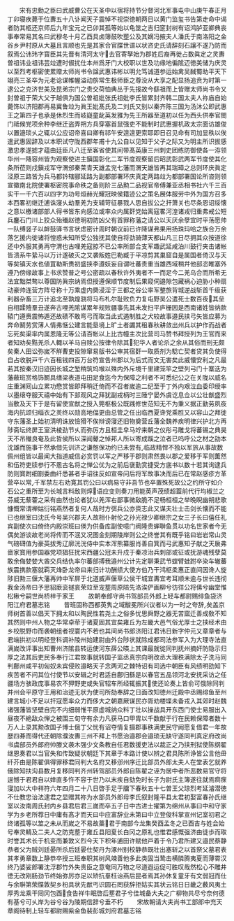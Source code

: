 <!-- { "loadSidebar": true } -->
　　宋有忠勳之臣曰武威曹公在天圣中以宿将持节分督河北军事屯中山庚午春正月丁卯寝疾薨于位夀五十八讣闻天子震悼不视崇徳朝两日以黄门监玺书告第走命中谒者防其柩还京师后九年宝元之已卯其孤等始以龟筮之吉归窆封树有诏鸿胪亚卿典丧事奉常易其名曰武穆冬十月乙酉具卤簿鼓吹塟公及其嫡冯掖夫人潘氏于南洛阳之金谷乡尹村原从大墓且言顺也先是其家合官牒世谱以状咨史氏请辞刻石譲不遂乃防而叙焉公讳玮字寳臣其先晋有清河太守去官寄孥始为郡姓后裔再徙占数眞定之灵夀曽祖讳业祖讳芸竝遭时俶扰仕本州爲牙门大校职以世及功缘地徧隂迈徳美储为庆灵以至烈考枢密使累赠太师尚书令諡武惠讳彬以明允笃诚道参运始禽吴馘蜀助平天下翊亮三圣卒为元老谂谋帷幄溢动旂常生极师臣之尊没从大享之配显扬追贲为时第一逮公之克济世美及昆弟宗门之贵交荷恤典丛于先报故今繇祖而上皆赠太师尚书令又封曽祖于荣大父于越俱为国公曽祖妣张氏祖妣李氏皆累封齐韩二国太夫人祢庙自始薨饰以济阳郡再易冀鲁竝为眞王妣髙氏及二刘氏又别以秦齐陈三国为汤沐公即武惠王之第四子也承是休烈生而岐嶷童龀英发雅为先王所器至道初以任为西头供奉官閤门祗候党项余种李继迁盗弄朔方兵穿塞首鼠强吏不能制时武惠握机政太宗面访雄俊以置邉琐乆之辄以公应诏帝喜曰卿有祁午安遑遑更索耶即日召见命有司加显秩以俟遣武惠固辞及以本职试守陇西郡年甫十九公自以见知于父子之际又为明主所识拔感激忠孝遂摅才蕴由廷臣凡八迁至客省使其间带髙英康三州刺史团练防御使各一洊领华州一降容州皆为观察使进主鎭国彰化二军节度观察留后昭武彰武两军节度使其化条所莅则戍鎭戎军守渭邠秦莱青天雄孟兖七藩而渭天雄皆再其瑞璋之总则环庆眞定泾原三路皆为兵马都钤辖郦延路为副都部署环庆真定两路竝为都部署国论所咨则领宣徽南北院使署枢密院事命秩之备则阶三品勲二品视官帝傅兼亚丞相书社六千三百实干一千六百以四字为功号烜赫光耀冠映侯籍迹公之策名展体服劳中外为国方召多本西畧初继迁逋诛寖乆劫羣羌为支辅苛征暴戮人思自拔公之扞萧关也尽条恩诏绥懐之意以檄诸部部人得书皆东向感泣或率众内属姧党始离寇畧河湟诸戎归重弗戒公短兵鏖石门川上狡众殆殱赵徳明初防凶父有首罪称藩之请公以天厌余孽宜时平荡愿帅一队缚竖子以衅鼓驿书言状虑密计周时朝议前已许降谋弗果用扬珠玛哈之族合万余落乞援内徙诸将惶惑未知所受公独抚其使自将劲骑薄天都山凡三日尽拥其众按道徐还中外服其勇再守渭也古哩羌寇掠不已公率所部合支军趣武延咸泊川鼓行夹击诸帐皆溃系牛絷马以万计遂破灭之又袭叛姓巴勒臧于平凉剪其巢窟自是属国者倚汉与天等矣镇天水也値罝勒斯赉初盛挟李遵妖妄自谓吐蕃贵重当雄西域稍幷他部恣睢塞外遵乃傍缘故事上书求赞普之号公密疏以春秋许外夷者不一而足今二羌乌合而所希无法宜黜桀骜以尊国防眞宗纳焉但授遵保顺节度制后果窥伺邉隙包藏祸心迫胁小种扇动豪帅连营方阵号称十万乘虚内奰浸淫于三都之谷公率军整旅背城逆战斩首千级获利器杂畜三万计追北至孰煌骁将马布札尔耻败负力复屯野吴公遣死士数百夜其垒自相蹂殪羣丑遂奔古哩羌隂谋累年规败疆事先其未发扫平庐栅因是西南诸姓皆纳款辕门遵赉震怖遁还故碛不敢弯弓而取当此式遏制胜之犬较故事邉民挟弓矢皆应募为奔命鬭劳赏薄人情弗惬公建言能垦境上旷土者蠲其租春秋耕敛出州兵以护作而战者忘死矣渠率内属恩隆无等公请百帐以上比古幢主次比营司马赞书拜授列为王官而来者知劝矣黠羌杀人輙以羊马自赎公按律令除其犯华人者论杀之余从其俗而刑无颇矣秦人田讼弥嵗不觧曹吏投隙窜易版书公审其宿姧一取质剂为騐亡契者贷其负使得自占收脱戸千六百租钱四百万台符宣告州郡以为后式而文无害矣此威懐安利之凡最若其按秦汉旧迹因长城之堑稍筑坞堠以殊内外斥境千里建笼竿之壁列弓门十寨迭为藩蔽班赏格饰鬭具缮梁表道屯田足食迄今为保障之利者不可悉纪公之在关陇以威名庄重渊囘山立累功懋赏皆即拜稍迁倚而不召者嵗逾二纪至于丁外内艰泣血委印绶率以墨缞夺服天禧中始有下邽观风之拜犹副戎柄时三陲宁晏外虞讫息佥以公壮猷盛烈当敷及天下于是有留使宣猷之授入筦枢极公既践修世范知无不为秉义据正勤劳夙夜海内抗颂归缁衣之羙终以勋高地偪更由总管之任出临西夏谗党乘胜又以容山之拜徙守东藩圣上始初清明诛放憸猾不俟辩谤寖还旧物奠营丘藩全魏养疾明律兴护北方再陟斋坛终屏王室洪棱劲节乆而弥厉方且桓圭皁马竚来朝之仪彤弓雕戈将蕃锡之典昊天不吊殱良奄及此哲侯所以深闻鼙之悼邦人所以寄成蹊之泣者已呜呼公之材之劭本沈雄而施事干然承借先训济之谦慤保功约已未尝有临政精悍不独以军旅从事故数佩州组皆以最闻大指道威信必赏罚以军之严移于郡则肃然畏以郡之爱移于军则薫然和伍符吏牍参行不慁古名将之惮公优为之前后襃勤赏捷受方底书以数十若其询逮兵防则寳跗细劄委曲纤悉甚者手诏往反如宣帝问后将军故事决而后已在常赵感疹方革营卒以常千军禁左右劝寛其罚公曰以病易守非吾节也卒置殊死故公之约所守如介石公之重所至为长城言料敌则焞语应变则奏刀用能英声茂绩超葢前代行均椒兰之芬威无藜藿之采有由然也论者犹以羌浑右鄙事微敌脆不足畅桓桓之举晩睨幽朔悲歌慷慨常谓禅姑衍铭燕然者复何人哉时方弭兵公亦赍志此又谋夫壮士击剑长懐而不能已也继室曰沈氏今号吴兴郡夫人故相仆射伦之孙光禄少卿继宗之女三子长曰僖任礼宾副使次曰倚终内殿崇班曰偀为供备库副使噫门阀隆贵蝉聨鱼贯以功名世家者今无偶矣游谈故老尚将传而不泯又况图金刻期陵岸则公之终誉其有既乎铭曰岩岩常山灵气磅礴值为豪英拔秀辽廓洸洸侍中实本浑熊纂服肖善自箕而弓武惠知子献之天扆弗啬家寳用参国器党项猖狂扰宋西疆公冠未升戍于秦凉治兵刺部或征或抚游魂残孽莫敢余侮婪婪大酋交兵结仇率尔蕃部搏我邉州公计先定聊秉武节螳臂蛙跗卒染车辙蕃族震携款塞就羁灭烽卧龙帝曰来归计功酬绩大使方伯乃干鸿枢柔惠正直间因谗人旋陟旧勲三偃大藩再帅中军屏于北道威声偃草公侯干城宜夀宜考耳顺未逾与世长违彻我金汤帝曰予思貂廞衮禭哀荣竝至宠塟周原陪先洛涘俨画柳兮彷徉公将傃兮幽堂惟松楸兮嗣世尚桥梓于家王
　　故朝奉郎守尚书驾部员外郎上轻车都尉赐绯鱼袋济阳江府君墓志铭
　　昔班固称西都英隽之域黻冕所兴议者以为一时之夸辞矣盖京师树首善以倡天下拥太和以陶民性若尧土之俗多忧思舜野之器无苦窳迁善成敎不知其然则中州人物之华常卓荦于诸夏固其宜矣雍丘为左畿大邑气俗尤厚士之挟经术由乡校脱野巾而袭朝组者视寰内不若也其间尚书郎济阳江君讳日新字仲元又章章者与君端拱初以明经登科调补陵州始建尉由外台陟状就除成都司法参军入为大理寺法直满嵗改评事出知曹州济隂县转运使河东薛公暎上其课最就徙同判抚州摘奸防隐示归厚之法其后吏民多奉行江君故事就转国子监丞真宗向明改丞大理秩满除太子洗马同判鄜州咸平初匈奴未宾侵败邉略天子念两河之棘特诏有司选中朝臣有风绩明劭知下疾苦者不问其位付使节以安辑之时君适自鄜归繇是以春官五品领河北安抚采访之任疆场方骇政庞事易农不狎野吏或失官轺车所经辄振其使还论奏上皆俞可俄除同判并州会平原守王用和治迹无状为使司所劾奉辞之日面改知徳州迁殿中丞赐绯鱼至州建言城小不足以扞寇愿率众力而侈大之朝嘉厥谋民亦胥劝楼堞未备戎入其郊时赵魏诸强藩皆坚壁自完不内细弱惟平原虚城纳众料丁壮以操战具开东西门使士易服出入昼夜不絶敌众惮之被围三旬守有余力凡获马口甲胄以千数献于行在民赖保障者数十万人上录其勲改国子博士俄丁父忧有诏夺情复摄郡事秩满吏民守阙愿复借君一年故歴四朞而得代还朝除濮汝夀三州不拜上书愿治邉郡会邉琐无缺守遂同判真定府改尚书虞部员外郎府帅滕文袭木强少文条教自任君数援吏法以裁正之乃挟刑狱使陈纲翟继恩奏君以当官失和传致疑状朝廷下其章于本路计使以辨之君具陈所诤皆公言他毌纤芥由是陈翟俱得罪移君同判大名府又移邠州序迁比部员外郎太夫人在堂表乞就养俄除知扶沟县数月复移同判齐州转驾部员外郎自陈翟之诬为居中者所恶数易官守将逞憾于君君自以婞直多忤不容于世乃以末疾自劾免时长子为尉氏主簿遂往就焉痌瘝寖加以大中祥符六年四月二十八日啓手足于牖下春秋五十七曽王父琼烈考延濬潜徳不仕教忠诒法逮君之显赠其祢为水部员外郎母李氏叙封隆平县太君初娶富春孙氏继室以汝南周氏封内乡县君后君三嵗而卒五子日中古进士擢第为绵州从事曰中和守家学为乡老所荐日中庸有髙才而天曰中应富辞业未第曰中立登俊科掌宣州记室初君之终诸孤等以筮之未从而嵗之不易故藁君于南部今龙集癸酉孟冬之已酉吉与姓会始号奉灵輤及二夫人之防克塟于雍丘县阳夏长白冈之原礼也惟君感慨强济由徒歩而取时誉其术长于机变而兼敦义烈今天下积年逋田许赋他戸着于令乃君所建又邉民蔡静恭者父为贼刘廷晏所杀后廷晏仕契丹为涿州别校静恭既壮出塞斩之以首祭父墓君表其孝勇章数上静恭卒授三班奉职其树风竦善他多此类固当鸷击横膦腾夷夏而薄霄汉终乃婆娑郎署沈浮郡竹外失贵臣之意奄同万物之尽道遐运促可胜叹哉然松心不雕井徳无改刚肠劲节终始弥厉亦足以矫抗羣枉诒燕后昆者焉其孙休复童牙有文弱冠而仕与余聨第荣牒敦契乡枌具状先猷丐识圆石罔获辞拒姑实其状云铭日日畿之薮风夷土厚秀龙乘干囘冈包酉食告祥牛眠啓后塟君子兮佳城备大夫之广柳物共尽兮奈何德有基兮可乆岸为谷兮谷为陵期信辞兮垂不朽
　　宋故朝请大夫尚书工部郎中充天章阁待制上轻车都尉赐紫金鱼裴彭城刘府君墓志铭
